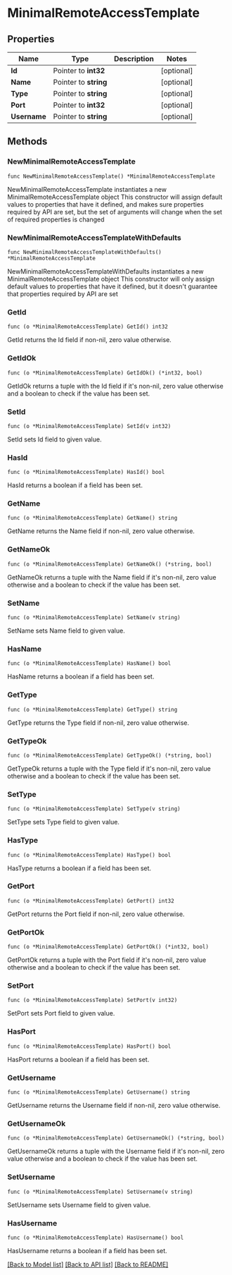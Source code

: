 # MinimalRemoteAccessTemplate

## Properties

Name | Type | Description | Notes
------------ | ------------- | ------------- | -------------
**Id** | Pointer to **int32** |  | [optional] 
**Name** | Pointer to **string** |  | [optional] 
**Type** | Pointer to **string** |  | [optional] 
**Port** | Pointer to **int32** |  | [optional] 
**Username** | Pointer to **string** |  | [optional] 

## Methods

### NewMinimalRemoteAccessTemplate

`func NewMinimalRemoteAccessTemplate() *MinimalRemoteAccessTemplate`

NewMinimalRemoteAccessTemplate instantiates a new MinimalRemoteAccessTemplate object
This constructor will assign default values to properties that have it defined,
and makes sure properties required by API are set, but the set of arguments
will change when the set of required properties is changed

### NewMinimalRemoteAccessTemplateWithDefaults

`func NewMinimalRemoteAccessTemplateWithDefaults() *MinimalRemoteAccessTemplate`

NewMinimalRemoteAccessTemplateWithDefaults instantiates a new MinimalRemoteAccessTemplate object
This constructor will only assign default values to properties that have it defined,
but it doesn't guarantee that properties required by API are set

### GetId

`func (o *MinimalRemoteAccessTemplate) GetId() int32`

GetId returns the Id field if non-nil, zero value otherwise.

### GetIdOk

`func (o *MinimalRemoteAccessTemplate) GetIdOk() (*int32, bool)`

GetIdOk returns a tuple with the Id field if it's non-nil, zero value otherwise
and a boolean to check if the value has been set.

### SetId

`func (o *MinimalRemoteAccessTemplate) SetId(v int32)`

SetId sets Id field to given value.

### HasId

`func (o *MinimalRemoteAccessTemplate) HasId() bool`

HasId returns a boolean if a field has been set.

### GetName

`func (o *MinimalRemoteAccessTemplate) GetName() string`

GetName returns the Name field if non-nil, zero value otherwise.

### GetNameOk

`func (o *MinimalRemoteAccessTemplate) GetNameOk() (*string, bool)`

GetNameOk returns a tuple with the Name field if it's non-nil, zero value otherwise
and a boolean to check if the value has been set.

### SetName

`func (o *MinimalRemoteAccessTemplate) SetName(v string)`

SetName sets Name field to given value.

### HasName

`func (o *MinimalRemoteAccessTemplate) HasName() bool`

HasName returns a boolean if a field has been set.

### GetType

`func (o *MinimalRemoteAccessTemplate) GetType() string`

GetType returns the Type field if non-nil, zero value otherwise.

### GetTypeOk

`func (o *MinimalRemoteAccessTemplate) GetTypeOk() (*string, bool)`

GetTypeOk returns a tuple with the Type field if it's non-nil, zero value otherwise
and a boolean to check if the value has been set.

### SetType

`func (o *MinimalRemoteAccessTemplate) SetType(v string)`

SetType sets Type field to given value.

### HasType

`func (o *MinimalRemoteAccessTemplate) HasType() bool`

HasType returns a boolean if a field has been set.

### GetPort

`func (o *MinimalRemoteAccessTemplate) GetPort() int32`

GetPort returns the Port field if non-nil, zero value otherwise.

### GetPortOk

`func (o *MinimalRemoteAccessTemplate) GetPortOk() (*int32, bool)`

GetPortOk returns a tuple with the Port field if it's non-nil, zero value otherwise
and a boolean to check if the value has been set.

### SetPort

`func (o *MinimalRemoteAccessTemplate) SetPort(v int32)`

SetPort sets Port field to given value.

### HasPort

`func (o *MinimalRemoteAccessTemplate) HasPort() bool`

HasPort returns a boolean if a field has been set.

### GetUsername

`func (o *MinimalRemoteAccessTemplate) GetUsername() string`

GetUsername returns the Username field if non-nil, zero value otherwise.

### GetUsernameOk

`func (o *MinimalRemoteAccessTemplate) GetUsernameOk() (*string, bool)`

GetUsernameOk returns a tuple with the Username field if it's non-nil, zero value otherwise
and a boolean to check if the value has been set.

### SetUsername

`func (o *MinimalRemoteAccessTemplate) SetUsername(v string)`

SetUsername sets Username field to given value.

### HasUsername

`func (o *MinimalRemoteAccessTemplate) HasUsername() bool`

HasUsername returns a boolean if a field has been set.


[[Back to Model list]](../README.md#documentation-for-models) [[Back to API list]](../README.md#documentation-for-api-endpoints) [[Back to README]](../README.md)


